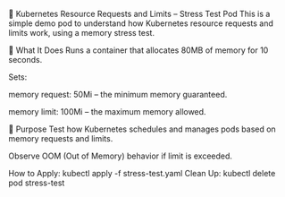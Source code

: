 🚀 Kubernetes Resource Requests and Limits – Stress Test Pod
This is a simple demo pod to understand how Kubernetes resource requests and limits work, using a memory stress test.

🧠 What It Does
Runs a container that allocates 80MB of memory for 10 seconds.

Sets:

memory request: 50Mi – the minimum memory guaranteed.

memory limit: 100Mi – the maximum memory allowed.

🎯 Purpose
Test how Kubernetes schedules and manages pods based on memory requests and limits.

Observe OOM (Out of Memory) behavior if limit is exceeded.

How to Apply: kubectl apply -f stress-test.yaml
Clean Up: kubectl delete pod stress-test

